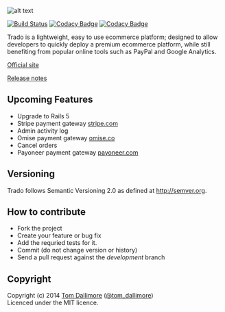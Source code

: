 ![alt text](http://cdn0.trado.io/trado-promo/assets/img/cropped.png "Trado")

[![Build Status](https://travis-ci.org/Jellyfishboy/trado.svg?branch=master)](https://travis-ci.org/Jellyfishboy/trado)
[![Codacy Badge](https://api.codacy.com/project/badge/grade/1be726fe15224e0db13b49ba4240500f)](https://www.codacy.com/app/tomdallimore/trado)
[![Codacy Badge](https://api.codacy.com/project/badge/coverage/1be726fe15224e0db13b49ba4240500f)](https://www.codacy.com/app/tomdallimore/trado)

Trado is a lightweight, easy to use ecommerce platform; designed to allow developers to quickly deploy a premium ecommerce platform, while still benefiting from popular online tools such as PayPal and Google Analytics.

[Official site](http://www.trado.io/?utm_source=github&utm_medium=website&utm_campaign=trado)

[Release notes](http://release.tomdallimore.com)

## Upcoming Features

* Upgrade to Rails 5
* Stripe payment gateway [stripe.com](https://www.stripe.com)
* Admin activity log
* Omise payment gateway [omise.co](https://www.omise.co)
* Cancel orders
* Payoneer payment gateway [payoneer.com](https://www.payoneer.com)

## Versioning

Trado follows Semantic Versioning 2.0 as defined at
<http://semver.org>.

## How to contribute

* Fork the project
* Create your feature or bug fix
* Add the requried tests for it.
* Commit (do not change version or history)
* Send a pull request against the *development* branch

## Copyright
Copyright (c) 2014 [Tom Dallimore](http://www.tomdallimore.com/?utm_source=trado-github&utm_medium=website&utm_campaign=tomdallimore) ([@tom_dallimore](http://twitter.com/tom_dallimore))  
Licenced under the MIT licence.
